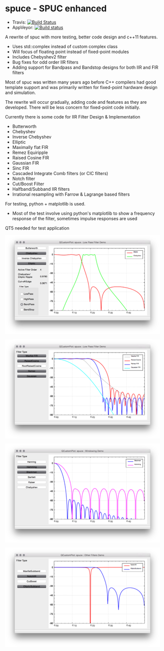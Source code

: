 # spuce - SPUC enhanced

- Travis: [![Build Status](https://travis-ci.org/audiofilter/spuce.png)](https://travis-ci.org/audiofilter/spuce)
- AppVeyor: [![Build status](https://ci.appveyor.com/api/projects/status/vmjw8ie1ag7wdfne?svg=true)](https://ci.appveyor.com/project/audiofilter/spuce)

A rewrite of spuc with more testing, better code design and c++11 features.

* Uses std::complex instead of custom complex class
* Will focus of floating point instead of fixed-point modules
* Includes Chebyshev2 filter
* Bug fixes for odd order IIR filters
* Adding support for Bandpass and Bandstop designs for both IIR and FIR filters

Most of spuc was written many years ago before C++ compilers had good template support and was primarily written for fixed-point hardware design and simulation.

The rewrite will occur gradually, adding code and features as they are developed.
There will be less concern for fixed-point code initially.

Currently there is some code for IIR Filter Design & Implementation

* Butterworth
* Chebyshev
* Inverse Chebyshev
* Elliptic
* Maximally flat FIR
* Remez Equiripple
* Raised Cosine FIR
* Gaussian FIR
* Sinc FIR
* Cascaded Integrate Comb filters (or CIC filters)
* Notch filter
* Cut/Boost Filter
* Halfband/Subband IIR filters
* Irrational resampling with Farrow & Lagrange based filters
	   
For testing, python + matplotlib is used.

* Most of the test involve using python's matplotlib to show a frequency response of the filter, sometimes impulse responses are used

QT5 needed for test application

![Demo App](App.png "IIR Designer")

![Demo App](Fir.png "FIR Designer")


![Demo App](Window.png "Window Designer")


![Demo App](Other.png "Other Filter Designer")
